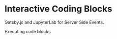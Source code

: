 # Interactive Coding Blocks

Gatsby.js and JupyterLab for Server Side Events.


Executing code blocks

